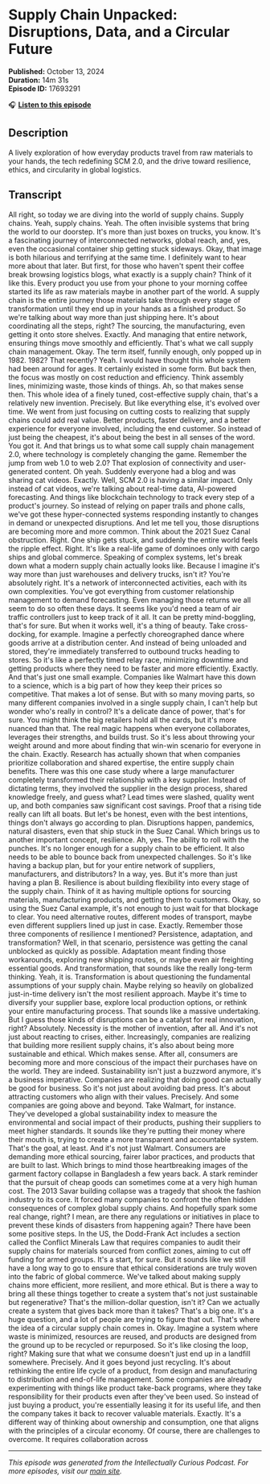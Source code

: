 # Supply Chain Unpacked: Disruptions, Data, and a Circular Future

**Published:** October 13, 2024  
**Duration:** 14m 31s  
**Episode ID:** 17693291

🎧 **[Listen to this episode](https://intellectuallycurious.buzzsprout.com/2529712/episodes/17693291-supply-chain-unpacked-disruptions-data-and-a-circular-future)**

## Description

A lively exploration of how everyday products travel from raw materials to your hands, the tech redefining SCM 2.0, and the drive toward resilience, ethics, and circularity in global logistics.

## Transcript

All right, so today we are diving into the world of supply chains. Supply chains. Yeah, supply chains. Yeah. The often invisible systems that bring the world to our doorstep. It's more than just boxes on trucks, you know. It's a fascinating journey of interconnected networks, global reach, and, yes, even the occasional container ship getting stuck sideways. Okay, that image is both hilarious and terrifying at the same time. I definitely want to hear more about that later. But first, for those who haven't spent their coffee break browsing logistics blogs, what exactly is a supply chain? Think of it like this. Every product you use from your phone to your morning coffee started its life as raw materials maybe in another part of the world. A supply chain is the entire journey those materials take through every stage of transformation until they end up in your hands as a finished product. So we're talking about way more than just shipping here. It's about coordinating all the steps, right? The sourcing, the manufacturing, even getting it onto store shelves. Exactly. And managing that entire network, ensuring things move smoothly and efficiently. That's what we call supply chain management. Okay. The term itself, funnily enough, only popped up in 1982. 1982? That recently? Yeah. I would have thought this whole system had been around for ages. It certainly existed in some form. But back then, the focus was mostly on cost reduction and efficiency. Think assembly lines, minimizing waste, those kinds of things. Ah, so that makes sense then. This whole idea of a finely tuned, cost-effective supply chain, that's a relatively new invention. Precisely. But like everything else, it's evolved over time. We went from just focusing on cutting costs to realizing that supply chains could add real value. Better products, faster delivery, and a better experience for everyone involved, including the end customer. So instead of just being the cheapest, it's about being the best in all senses of the word. You got it. And that brings us to what some call supply chain management 2.0, where technology is completely changing the game. Remember the jump from web 1.0 to web 2.0? That explosion of connectivity and user-generated content. Oh yeah. Suddenly everyone had a blog and was sharing cat videos. Exactly. Well, SCM 2.0 is having a similar impact. Only instead of cat videos, we're talking about real-time data, AI-powered forecasting. And things like blockchain technology to track every step of a product's journey. So instead of relying on paper trails and phone calls, we've got these hyper-connected systems responding instantly to changes in demand or unexpected disruptions. And let me tell you, those disruptions are becoming more and more common. Think about the 2021 Suez Canal obstruction. Right. One ship gets stuck, and suddenly the entire world feels the ripple effect. Right. It's like a real-life game of dominoes only with cargo ships and global commerce. Speaking of complex systems, let's break down what a modern supply chain actually looks like. Because I imagine it's way more than just warehouses and delivery trucks, isn't it? You're absolutely right. It's a network of interconnected activities, each with its own complexities. You've got everything from customer relationship management to demand forecasting. Even managing those returns we all seem to do so often these days. It seems like you'd need a team of air traffic controllers just to keep track of it all. It can be pretty mind-boggling, that's for sure. But when it works well, it's a thing of beauty. Take cross-docking, for example. Imagine a perfectly choreographed dance where goods arrive at a distribution center. And instead of being unloaded and stored, they're immediately transferred to outbound trucks heading to stores. So it's like a perfectly timed relay race, minimizing downtime and getting products where they need to be faster and more efficiently. Exactly. And that's just one small example. Companies like Walmart have this down to a science, which is a big part of how they keep their prices so competitive. That makes a lot of sense. But with so many moving parts, so many different companies involved in a single supply chain, I can't help but wonder who's really in control? It's a delicate dance of power, that's for sure. You might think the big retailers hold all the cards, but it's more nuanced than that. The real magic happens when everyone collaborates, leverages their strengths, and builds trust. So it's less about throwing your weight around and more about finding that win-win scenario for everyone in the chain. Exactly. Research has actually shown that when companies prioritize collaboration and shared expertise, the entire supply chain benefits. There was this one case study where a large manufacturer completely transformed their relationship with a key supplier. Instead of dictating terms, they involved the supplier in the design process, shared knowledge freely, and guess what? Lead times were slashed, quality went up, and both companies saw significant cost savings. Proof that a rising tide really can lift all boats. But let's be honest, even with the best intentions, things don't always go according to plan. Disruptions happen, pandemics, natural disasters, even that ship stuck in the Suez Canal. Which brings us to another important concept, resilience. Ah, yes. The ability to roll with the punches. It's no longer enough for a supply chain to be efficient. It also needs to be able to bounce back from unexpected challenges. So it's like having a backup plan, but for your entire network of suppliers, manufacturers, and distributors? In a way, yes. But it's more than just having a plan B. Resilience is about building flexibility into every stage of the supply chain. Think of it as having multiple options for sourcing materials, manufacturing products, and getting them to customers. Okay, so using the Suez Canal example, it's not enough to just wait for that blockage to clear. You need alternative routes, different modes of transport, maybe even different suppliers lined up just in case. Exactly. Remember those three components of resilience I mentioned? Persistence, adaptation, and transformation? Well, in that scenario, persistence was getting the canal unblocked as quickly as possible. Adaptation meant finding those workarounds, exploring new shipping routes, or maybe even air freighting essential goods. And transformation, that sounds like the really long-term thinking. Yeah, it is. Transformation is about questioning the fundamental assumptions of your supply chain. Maybe relying so heavily on globalized just-in-time delivery isn't the most resilient approach. Maybe it's time to diversify your supplier base, explore local production options, or rethink your entire manufacturing process. That sounds like a massive undertaking. But I guess those kinds of disruptions can be a catalyst for real innovation, right? Absolutely. Necessity is the mother of invention, after all. And it's not just about reacting to crises, either. Increasingly, companies are realizing that building more resilient supply chains, it's also about being more sustainable and ethical. Which makes sense. After all, consumers are becoming more and more conscious of the impact their purchases have on the world. They are indeed. Sustainability isn't just a buzzword anymore, it's a business imperative. Companies are realizing that doing good can actually be good for business. So it's not just about avoiding bad press. It's about attracting customers who align with their values. Precisely. And some companies are going above and beyond. Take Walmart, for instance. They've developed a global sustainability index to measure the environmental and social impact of their products, pushing their suppliers to meet higher standards. It sounds like they're putting their money where their mouth is, trying to create a more transparent and accountable system. That's the goal, at least. And it's not just Walmart. Consumers are demanding more ethical sourcing, fairer labor practices, and products that are built to last. Which brings to mind those heartbreaking images of the garment factory collapse in Bangladesh a few years back. A stark reminder that the pursuit of cheap goods can sometimes come at a very high human cost. The 2013 Savar building collapse was a tragedy that shook the fashion industry to its core. It forced many companies to confront the often hidden consequences of complex global supply chains. And hopefully spark some real change, right? I mean, are there any regulations or initiatives in place to prevent these kinds of disasters from happening again? There have been some positive steps. In the US, the Dodd-Frank Act includes a section called the Conflict Minerals Law that requires companies to audit their supply chains for materials sourced from conflict zones, aiming to cut off funding for armed groups. It's a start, for sure. But it sounds like we still have a long way to go to ensure that ethical considerations are truly woven into the fabric of global commerce. We've talked about making supply chains more efficient, more resilient, and more ethical. But is there a way to bring all these things together to create a system that's not just sustainable but regenerative? That's the million-dollar question, isn't it? Can we actually create a system that gives back more than it takes? That's a big one. It's a huge question, and a lot of people are trying to figure that out. That's where the idea of a circular supply chain comes in. Okay. Imagine a system where waste is minimized, resources are reused, and products are designed from the ground up to be recycled or repurposed. So it's like closing the loop, right? Making sure that what we consume doesn't just end up in a landfill somewhere. Precisely. And it goes beyond just recycling. It's about rethinking the entire life cycle of a product, from design and manufacturing to distribution and end-of-life management. Some companies are already experimenting with things like product take-back programs, where they take responsibility for their products even after they've been used. So instead of just buying a product, you're essentially leasing it for its useful life, and then the company takes it back to recover valuable materials. Exactly. It's a different way of thinking about ownership and consumption, one that aligns with the principles of a circular economy. Of course, there are challenges to overcome. It requires collaboration across

---
*This episode was generated from the Intellectually Curious Podcast. For more episodes, visit our [main site](https://intellectuallycurious.buzzsprout.com).*

